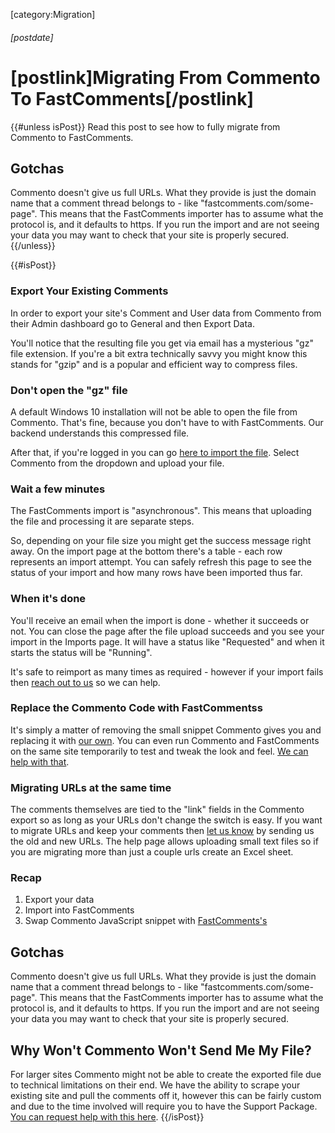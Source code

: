 [category:Migration]
###### [postdate]
# [postlink]Migrating From Commento To FastComments[/postlink]

{{#unless isPost}}
Read this post to see how to fully migrate from Commento to FastComments.

## Gotchas

Commento doesn't give us full URLs. What they provide is just the domain name that a comment thread belongs to - like "fastcomments.com/some-page".
This means that the FastComments importer has to assume what the protocol is, and it defaults to https. If you run the import and are not seeing your data
you may want to check that your site is properly secured.
{{/unless}}

{{#isPost}}
### Export Your Existing Comments

In order to export your site's Comment and User data from Commento from their Admin dashboard go to General and then Export Data.

You'll notice that the resulting file you get via email has a mysterious "gz" file extension. If you're a bit extra technically savvy you might know this stands for "gzip" and is a popular and efficient way to compress files. 

### Don't open the "gz" file

A default Windows 10 installation will not be able to open the file from Commento. That's fine, because you don't have to with FastComments. Our backend understands this compressed file.

After that, if you're logged in you can go <a href="https://fastcomments.com/auth/my-account/manage-data/import" target="_blank">here to import the file</a>. Select Commento from the dropdown and upload your file.

### Wait a few minutes

The FastComments import is "asynchronous". This means that uploading the file and processing it are separate steps.

So, depending on your file size you might get the success message right away. On the import page at the bottom there's a table - each row represents an import attempt.
You can safely refresh this page to see the status of your import and how many rows have been imported thus far.

### When it's done

You'll receive an email when the import is done - whether it succeeds or not. You can close the page after the file upload succeeds and you see your import in the Imports page. It will have a status like "Requested" and when it starts the status will be "Running".

It's safe to reimport as many times as required - however if your import fails then <a href="https://fastcomments.com/auth/my-account/help" target="_blank">reach out to us</a> so we can help.

### Replace the Commento Code with FastCommentss

It's simply a matter of removing the small snippet Commento gives you and replacing it with <a href="https://fastcomments.com/auth/my-account/get-acct-code" target="_blank">our own</a>.
You can even run Commento and FastComments on the same site temporarily to test and tweak the look and feel. <a href="https://fastcomments.com/auth/my-account/help" target="_blank">We can help with that</a>.

### Migrating URLs at the same time

The comments themselves are tied to the "link" fields in the Commento export so as long as your URLs don't change the switch is easy. If you want to migrate URLs and keep your
comments then <a href="https://fastcomments.com/auth/my-account/help" target="_blank">let us know</a> by sending us the old and new URLs. The help page allows uploading small text files so if
you are migrating more than just a couple urls create an Excel sheet.

### Recap

1. Export your data
2. Import into FastComments
3. Swap Commento JavaScript snippet with <a href="https://fastcomments.com/auth/my-account/get-acct-code" target="_blank">FastComments's</a>

## Gotchas

Commento doesn't give us full URLs. What they provide is just the domain name that a comment thread belongs to - like "fastcomments.com/some-page".
This means that the FastComments importer has to assume what the protocol is, and it defaults to https. If you run the import and are not seeing your data
you may want to check that your site is properly secured.

## Why Won't Commento Won't Send Me My File?
For larger sites Commento might not be able to create the exported file due to technical limitations on their end. We have the ability to scrape your existing site and pull the comments off it, however this can be
fairly custom and due to the time involved will require you to have the Support Package. <a href="https://fastcomments.com/auth/my-account/help" target="_blank">You can request help with this here</a>.
{{/isPost}}
